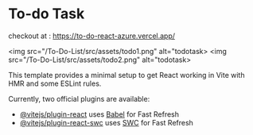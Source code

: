 # To-do Task

checkout at : https://to-do-react-azure.vercel.app/

<img src="/To-Do-List/src/assets/todo1.png" alt="todotask></img>
<img src="/To-Do-List/src/assets/todo2.png" alt="todotask></img>

This template provides a minimal setup to get React working in Vite with HMR and some ESLint rules.

Currently, two official plugins are available:

- [@vitejs/plugin-react](https://github.com/vitejs/vite-plugin-react/blob/main/packages/plugin-react/README.md) uses [Babel](https://babeljs.io/) for Fast Refresh
- [@vitejs/plugin-react-swc](https://github.com/vitejs/vite-plugin-react-swc) uses [SWC](https://swc.rs/) for Fast Refresh
